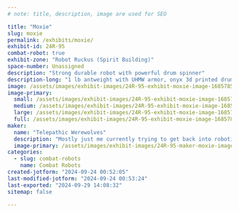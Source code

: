 ```yaml
---
# note: title, description, image are used for SEO

title: "Moxie"
slug: moxie
permalink: /exhibits/moxie/
exhibit-id: 24R-95
combat-robot: true
exhibit-zone: "Robot Ruckus (Spirit Building)"
space-number: Unassigned
description: "Strong durable robot with powerful drum spinner"
description-long: "1 lb antweight with UHMW armor, onyx 3d printed drum with metal bolts."
image: /assets/images/exhibit-images/24R-95-exhibit-moxie-image-16857857-large.JPG
image-primary: 
  small: /assets/images/exhibit-images/24R-95-exhibit-moxie-image-16857857-small.JPG
  medium: /assets/images/exhibit-images/24R-95-exhibit-moxie-image-16857857-medium.JPG
  large: /assets/images/exhibit-images/24R-95-exhibit-moxie-image-16857857-large.JPG
  full: /assets/images/exhibit-images/24R-95-exhibit-moxie-image-16857857-full.JPG
maker: 
  name: "Telepathic Werewolves"
  description: "Mostly just me currently trying to get back into robotics"
  image-primary: /assets/images/exhibit-images/24R-95-maker-moxie-image-50404609-1-medium.JPG
categories: 
  - slug: combat-robots
    name: Combat Robots
created-jotform: "2024-09-24 00:52:05"
last-modified-jotform: "2024-09-24 00:53:24"
last-exported: "2024-09-29 14:08:32"
sitemap: false

---
```

